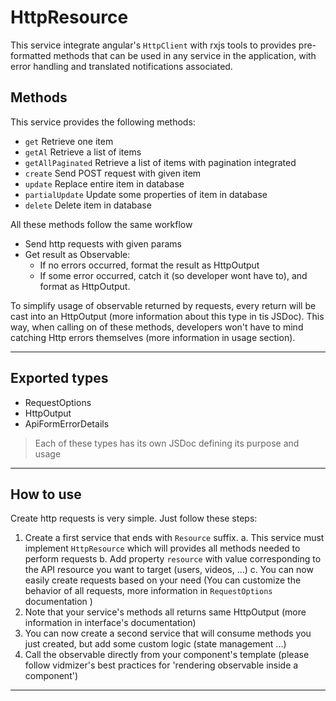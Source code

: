 # HttpResource

This service integrate angular's `HttpClient` with rxjs tools to provides pre-formatted methods that can be used in any service in the application, with error handling and translated notifications associated.

## Methods

This service provides the following methods:

- `get` Retrieve one item
- `getAl` Retrieve a list of items
- `getAllPaginated` Retrieve a list of items with pagination integrated
- `create` Send POST request with given item
- `update` Replace entire item in database
- `partialUpdate` Update some properties of item in database
- `delete` Delete item in database

All these methods follow the same workflow

- Send http requests with given params
- Get result as Observable:
  - If no errors occurred, format the result as HttpOutput
  - If some error occurred, catch it (so developer wont have to), and format as HttpOutput.

To simplify usage of observable returned by requests, every return will be cast into an HttpOutput (more information about this type in tis JSDoc). This way, when calling on of these methods, developers won't have to mind catching Http errors themselves (more information in usage section).

---

## Exported types

- RequestOptions
- HttpOutput
- ApiFormErrorDetails

> Each of these types has its own JSDoc defining its purpose and usage

---

## How to use

Create http requests is very simple. Just follow these steps:

1. Create a first service that ends with `Resource` suffix.
   a. This service must implement `HttpResource` which will provides all methods needed to perform requests
   b. Add property `resource` with value corresponding to the API resource you want to target (users, videos, ...)
   c. You can now easily create requests based on your need (You can customize the behavior of all requests, more information
   in `RequestOptions` documentation )
2. Note that your service's methods all returns same HttpOutput (more information in interface's documentation)
3. You can now create a second service that will consume methods you just created, but add some custom logic (state management ...)
4. Call the observable directly from your component's template (please follow vidmizer's best practices for 'rendering observable inside a component')

---
